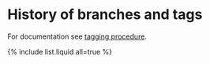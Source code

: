 # History of branches and tags

For documentation see [tagging procedure](../doc/).

{% include list.liquid all=true %}
